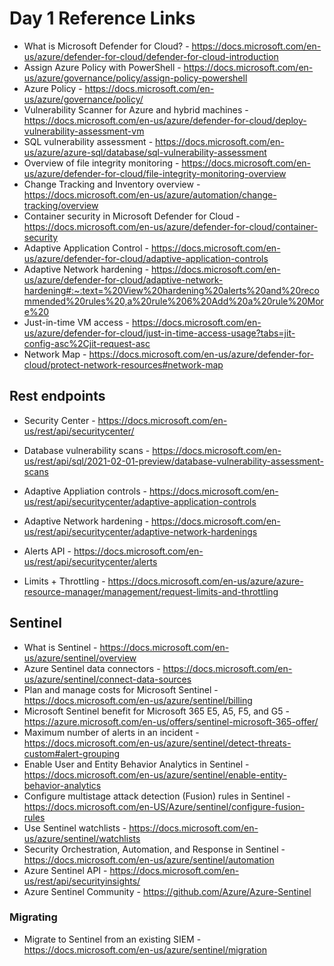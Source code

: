 # Day 1 Reference Links

- What is Microsoft Defender for Cloud? - https://docs.microsoft.com/en-us/azure/defender-for-cloud/defender-for-cloud-introduction
- Assign Azure Policy with PowerShell - https://docs.microsoft.com/en-us/azure/governance/policy/assign-policy-powershell
- Azure Policy - https://docs.microsoft.com/en-us/azure/governance/policy/
- Vulnerability Scanner for Azure and hybrid machines - https://docs.microsoft.com/en-us/azure/defender-for-cloud/deploy-vulnerability-assessment-vm
- SQL vulnerability assessment - https://docs.microsoft.com/en-us/azure/azure-sql/database/sql-vulnerability-assessment
- Overview of file integrity monitoring - https://docs.microsoft.com/en-us/azure/defender-for-cloud/file-integrity-monitoring-overview
- Change Tracking and Inventory overview - https://docs.microsoft.com/en-us/azure/automation/change-tracking/overview
- Container security in Microsoft Defender for Cloud - https://docs.microsoft.com/en-us/azure/defender-for-cloud/container-security
- Adaptive Application Control - https://docs.microsoft.com/en-us/azure/defender-for-cloud/adaptive-application-controls
- Adaptive Network hardening - https://docs.microsoft.com/en-us/azure/defender-for-cloud/adaptive-network-hardening#:~:text=%20View%20hardening%20alerts%20and%20recommended%20rules%20,a%20rule%206%20Add%20a%20rule%20More%20
- Just-in-time VM access - https://docs.microsoft.com/en-us/azure/defender-for-cloud/just-in-time-access-usage?tabs=jit-config-asc%2Cjit-request-asc
- Network Map - https://docs.microsoft.com/en-us/azure/defender-for-cloud/protect-network-resources#network-map


## Rest endpoints

- Security Center - https://docs.microsoft.com/en-us/rest/api/securitycenter/
- Database vulnerability scans - https://docs.microsoft.com/en-us/rest/api/sql/2021-02-01-preview/database-vulnerability-assessment-scans
- Adaptive Appliation controls - https://docs.microsoft.com/en-us/rest/api/securitycenter/adaptive-application-controls 
- Adaptive Network hardening - https://docs.microsoft.com/en-us/rest/api/securitycenter/adaptive-network-hardenings
- Alerts API - https://docs.microsoft.com/en-us/rest/api/securitycenter/alerts 

- Limits + Throttling - https://docs.microsoft.com/en-us/azure/azure-resource-manager/management/request-limits-and-throttling 

## Sentinel

- What is Sentinel - https://docs.microsoft.com/en-us/azure/sentinel/overview
- Azure Sentinel data connectors - https://docs.microsoft.com/en-us/azure/sentinel/connect-data-sources
- Plan and manage costs for Microsoft Sentinel - https://docs.microsoft.com/en-us/azure/sentinel/billing
- Microsoft Sentinel benefit for Microsoft 365 E5, A5, F5, and G5 - https://azure.microsoft.com/en-us/offers/sentinel-microsoft-365-offer/
- Maximum number of alerts in an incident - https://docs.microsoft.com/en-us/azure/sentinel/detect-threats-custom#alert-grouping
- Enable User and Entity Behavior Analytics in Sentinel - https://docs.microsoft.com/en-us/azure/sentinel/enable-entity-behavior-analytics
- Configure multistage attack detection (Fusion) rules in Sentinel - https://docs.microsoft.com/en-US/Azure/sentinel/configure-fusion-rules
- Use Sentinel watchlists - https://docs.microsoft.com/en-us/azure/sentinel/watchlists
- Security Orchestration, Automation, and Response in Sentinel - https://docs.microsoft.com/en-us/azure/sentinel/automation
- Azure Sentinel API - https://docs.microsoft.com/en-us/rest/api/securityinsights/
- Azure Sentinel Community - https://github.com/Azure/Azure-Sentinel

### Migrating

- Migrate to Sentinel from an existing SIEM - https://docs.microsoft.com/en-us/azure/sentinel/migration